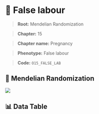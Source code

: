 # 🧪 False labour

> **Root:** Mendelian Randomization

> **Chapter:** 15  

> **Chapter name:** Pregnancy

> **Phenotype:** False labour  

> **Code:** `O15_FALSE_LAB`

## 🧬 Mendelian Randomization  

<img src="/MR/Figures/Forward/O15_FALSE_LAB.png"/>

## 📊 Data Table

<CsvTableMRF src="/public/MR/Data/Forward/O15_FALSE_LAB.csv"/>
